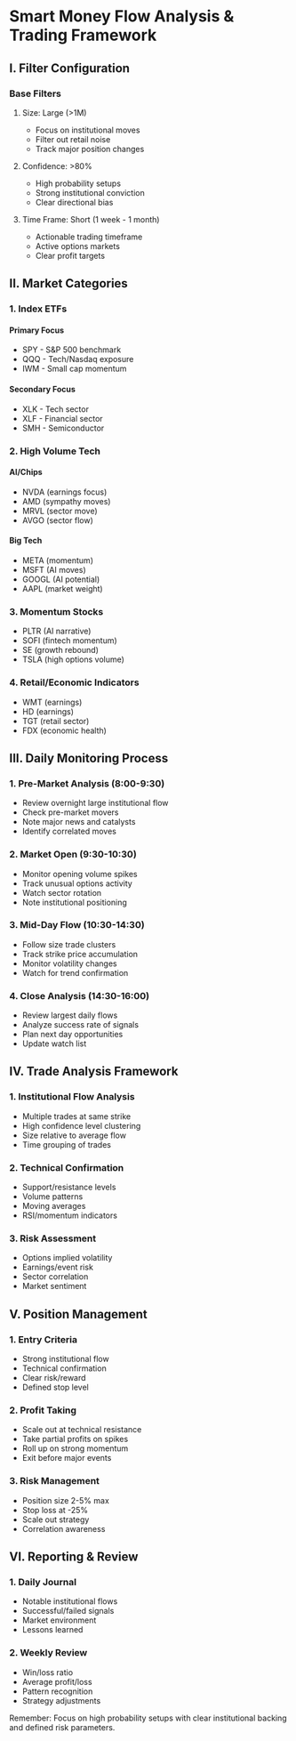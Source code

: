 # Smart Money Flow Analysis & Trading Framework

## I. Filter Configuration

### Base Filters
1. Size: Large (>1M)
   - Focus on institutional moves
   - Filter out retail noise
   - Track major position changes

2. Confidence: >80%
   - High probability setups
   - Strong institutional conviction
   - Clear directional bias

3. Time Frame: Short (1 week - 1 month)
   - Actionable trading timeframe
   - Active options markets
   - Clear profit targets

## II. Market Categories

### 1. Index ETFs
#### Primary Focus
- SPY - S&P 500 benchmark
- QQQ - Tech/Nasdaq exposure
- IWM - Small cap momentum

#### Secondary Focus
- XLK - Tech sector
- XLF - Financial sector
- SMH - Semiconductor

### 2. High Volume Tech
#### AI/Chips
- NVDA (earnings focus)
- AMD (sympathy moves)
- MRVL (sector move)
- AVGO (sector flow)

#### Big Tech
- META (momentum)
- MSFT (AI moves)
- GOOGL (AI potential)
- AAPL (market weight)

### 3. Momentum Stocks
- PLTR (AI narrative)
- SOFI (fintech momentum)
- SE (growth rebound)
- TSLA (high options volume)

### 4. Retail/Economic Indicators
- WMT (earnings)
- HD (earnings)
- TGT (retail sector)
- FDX (economic health)

## III. Daily Monitoring Process

### 1. Pre-Market Analysis (8:00-9:30)
- Review overnight large institutional flow
- Check pre-market movers
- Note major news and catalysts
- Identify correlated moves

### 2. Market Open (9:30-10:30)
- Monitor opening volume spikes
- Track unusual options activity
- Watch sector rotation
- Note institutional positioning

### 3. Mid-Day Flow (10:30-14:30)
- Follow size trade clusters
- Track strike price accumulation
- Monitor volatility changes
- Watch for trend confirmation

### 4. Close Analysis (14:30-16:00)
- Review largest daily flows
- Analyze success rate of signals
- Plan next day opportunities
- Update watch list

## IV. Trade Analysis Framework

### 1. Institutional Flow Analysis
- Multiple trades at same strike
- High confidence level clustering
- Size relative to average flow
- Time grouping of trades

### 2. Technical Confirmation
- Support/resistance levels
- Volume patterns
- Moving averages
- RSI/momentum indicators

### 3. Risk Assessment
- Options implied volatility
- Earnings/event risk
- Sector correlation
- Market sentiment

## V. Position Management

### 1. Entry Criteria
- Strong institutional flow
- Technical confirmation
- Clear risk/reward
- Defined stop level

### 2. Profit Taking
- Scale out at technical resistance
- Take partial profits on spikes
- Roll up on strong momentum
- Exit before major events

### 3. Risk Management
- Position size 2-5% max
- Stop loss at -25%
- Scale out strategy
- Correlation awareness

## VI. Reporting & Review

### 1. Daily Journal
- Notable institutional flows
- Successful/failed signals
- Market environment
- Lessons learned

### 2. Weekly Review
- Win/loss ratio
- Average profit/loss
- Pattern recognition
- Strategy adjustments

Remember: Focus on high probability setups with clear institutional backing and defined risk parameters.
